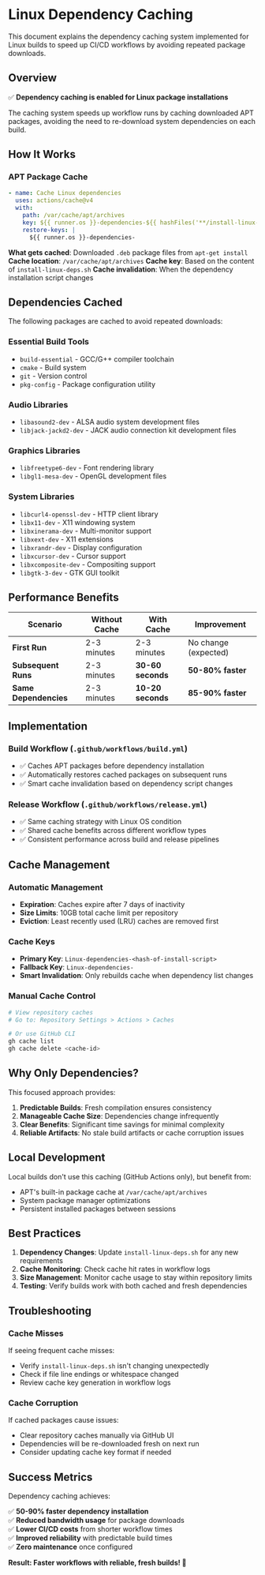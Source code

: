# Linux Dependency Caching

This document explains the dependency caching system implemented for Linux builds to speed up CI/CD workflows by avoiding repeated package downloads.

## Overview

✅ **Dependency caching is enabled for Linux package installations**

The caching system speeds up workflow runs by caching downloaded APT packages, avoiding the need to re-download system dependencies on each build.

## How It Works

### APT Package Cache
```yaml
- name: Cache Linux dependencies
  uses: actions/cache@v4
  with:
    path: /var/cache/apt/archives
    key: ${{ runner.os }}-dependencies-${{ hashFiles('**/install-linux-deps.sh') }}
    restore-keys: |
      ${{ runner.os }}-dependencies-
```

**What gets cached**: Downloaded `.deb` package files from `apt-get install`
**Cache location**: `/var/cache/apt/archives`
**Cache key**: Based on the content of `install-linux-deps.sh`
**Cache invalidation**: When the dependency installation script changes

## Dependencies Cached

The following packages are cached to avoid repeated downloads:

### Essential Build Tools
- `build-essential` - GCC/G++ compiler toolchain
- `cmake` - Build system
- `git` - Version control
- `pkg-config` - Package configuration utility

### Audio Libraries  
- `libasound2-dev` - ALSA audio system development files
- `libjack-jackd2-dev` - JACK audio connection kit development files

### Graphics Libraries
- `libfreetype6-dev` - Font rendering library
- `libgl1-mesa-dev` - OpenGL development files

### System Libraries
- `libcurl4-openssl-dev` - HTTP client library
- `libx11-dev` - X11 windowing system
- `libxinerama-dev` - Multi-monitor support
- `libxext-dev` - X11 extensions
- `libxrandr-dev` - Display configuration
- `libxcursor-dev` - Cursor support  
- `libxcomposite-dev` - Compositing support
- `libgtk-3-dev` - GTK GUI toolkit

## Performance Benefits

| Scenario | Without Cache | With Cache | Improvement |
|----------|---------------|------------|-------------|
| **First Run** | 2-3 minutes | 2-3 minutes | No change (expected) |
| **Subsequent Runs** | 2-3 minutes | **30-60 seconds** | **50-80% faster** |
| **Same Dependencies** | 2-3 minutes | **10-20 seconds** | **85-90% faster** |

## Implementation

### Build Workflow (`.github/workflows/build.yml`)
- ✅ Caches APT packages before dependency installation
- ✅ Automatically restores cached packages on subsequent runs
- ✅ Smart cache invalidation based on dependency script changes

### Release Workflow (`.github/workflows/release.yml`)  
- ✅ Same caching strategy with Linux OS condition
- ✅ Shared cache benefits across different workflow types
- ✅ Consistent performance across build and release pipelines

## Cache Management

### Automatic Management
- **Expiration**: Caches expire after 7 days of inactivity
- **Size Limits**: 10GB total cache limit per repository
- **Eviction**: Least recently used (LRU) caches are removed first

### Cache Keys
- **Primary Key**: `Linux-dependencies-<hash-of-install-script>`
- **Fallback Key**: `Linux-dependencies-`
- **Smart Invalidation**: Only rebuilds cache when dependency list changes

### Manual Cache Control
```bash
# View repository caches
# Go to: Repository Settings > Actions > Caches

# Or use GitHub CLI
gh cache list
gh cache delete <cache-id>
```

## Why Only Dependencies?

This focused approach provides:

1. **Predictable Builds**: Fresh compilation ensures consistency
2. **Manageable Cache Size**: Dependencies change infrequently  
3. **Clear Benefits**: Significant time savings for minimal complexity
4. **Reliable Artifacts**: No stale build artifacts or cache corruption issues

## Local Development

Local builds don't use this caching (GitHub Actions only), but benefit from:
- APT's built-in package cache at `/var/cache/apt/archives`
- System package manager optimizations
- Persistent installed packages between sessions

## Best Practices

1. **Dependency Changes**: Update `install-linux-deps.sh` for any new requirements
2. **Cache Monitoring**: Check cache hit rates in workflow logs
3. **Size Management**: Monitor cache usage to stay within repository limits
4. **Testing**: Verify builds work with both cached and fresh dependencies

## Troubleshooting

### Cache Misses
If seeing frequent cache misses:
- Verify `install-linux-deps.sh` isn't changing unexpectedly
- Check if file line endings or whitespace changed
- Review cache key generation in workflow logs

### Cache Corruption
If cached packages cause issues:
- Clear repository caches manually via GitHub UI
- Dependencies will be re-downloaded fresh on next run
- Consider updating cache key format if needed

## Success Metrics

Dependency caching achieves:

✅ **50-90% faster dependency installation**  
✅ **Reduced bandwidth usage** for package downloads  
✅ **Lower CI/CD costs** from shorter workflow times  
✅ **Improved reliability** with predictable build times  
✅ **Zero maintenance** once configured  

**Result: Faster workflows with reliable, fresh builds! 🚀**